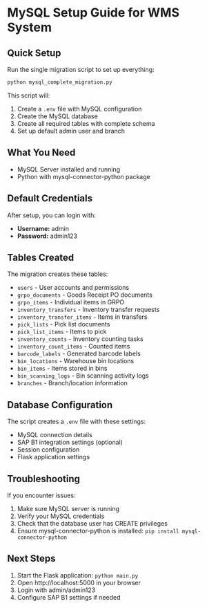 # MySQL Setup Guide for WMS System

## Quick Setup

Run the single migration script to set up everything:

```bash
python mysql_complete_migration.py
```

This script will:
1. Create a `.env` file with MySQL configuration
2. Create the MySQL database
3. Create all required tables with complete schema
4. Set up default admin user and branch

## What You Need

- MySQL Server installed and running
- Python with mysql-connector-python package

## Default Credentials

After setup, you can login with:
- **Username:** admin
- **Password:** admin123

## Tables Created

The migration creates these tables:
- `users` - User accounts and permissions
- `grpo_documents` - Goods Receipt PO documents
- `grpo_items` - Individual items in GRPO
- `inventory_transfers` - Inventory transfer requests
- `inventory_transfer_items` - Items in transfers
- `pick_lists` - Pick list documents
- `pick_list_items` - Items to pick
- `inventory_counts` - Inventory counting tasks
- `inventory_count_items` - Counted items
- `barcode_labels` - Generated barcode labels
- `bin_locations` - Warehouse bin locations
- `bin_items` - Items stored in bins
- `bin_scanning_logs` - Bin scanning activity logs
- `branches` - Branch/location information

## Database Configuration

The script creates a `.env` file with these settings:
- MySQL connection details
- SAP B1 integration settings (optional)
- Session configuration
- Flask application settings

## Troubleshooting

If you encounter issues:
1. Make sure MySQL server is running
2. Verify your MySQL credentials
3. Check that the database user has CREATE privileges
4. Ensure mysql-connector-python is installed: `pip install mysql-connector-python`

## Next Steps

1. Start the Flask application: `python main.py`
2. Open http://localhost:5000 in your browser
3. Login with admin/admin123
4. Configure SAP B1 settings if needed